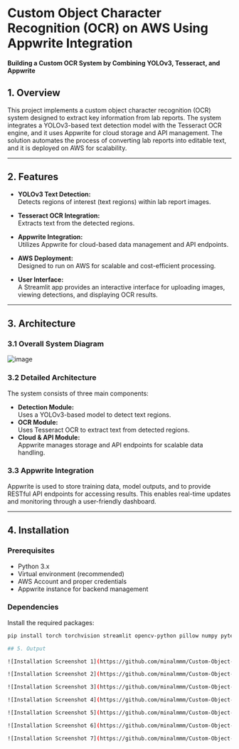 # Custom Object Character Recognition (OCR) on AWS Using Appwrite Integration

**Building a Custom OCR System by Combining YOLOv3, Tesseract, and Appwrite**


## 1. Overview

This project implements a custom object character recognition (OCR) system designed to extract key information from lab reports. The system integrates a YOLOv3-based text detection model with the Tesseract OCR engine, and it uses Appwrite for cloud storage and API management. The solution automates the process of converting lab reports into editable text, and it is deployed on AWS for scalability.

---

## 2. Features

- **YOLOv3 Text Detection:**  
  Detects regions of interest (text regions) within lab report images.

- **Tesseract OCR Integration:**  
  Extracts text from the detected regions.

- **Appwrite Integration:**  
  Utilizes Appwrite for cloud-based data management and API endpoints.

- **AWS Deployment:**  
  Designed to run on AWS for scalable and cost-efficient processing.

- **User Interface:**  
  A Streamlit app provides an interactive interface for uploading images, viewing detections, and displaying OCR results.

---

## 3. Architecture

### 3.1 Overall System Diagram

![image]([https://github.com/user-attachments/assets/c355030a-9fbc-4026-895c-fab7312d1e25](https://github.com/minalmmm/Custom-Object-Character-Recognition-/blob/main/images/img.png))


### 3.2 Detailed Architecture

The system consists of three main components:
- **Detection Module:**  
  Uses a YOLOv3-based model to detect text regions.
- **OCR Module:**  
  Uses Tesseract OCR to extract text from detected regions.
- **Cloud & API Module:**  
  Appwrite manages storage and API endpoints for scalable data handling.

### 3.3 Appwrite Integration

Appwrite is used to store training data, model outputs, and to provide RESTful API endpoints for accessing results. This enables real-time updates and monitoring through a user-friendly dashboard.

---

## 4. Installation

### Prerequisites

- Python 3.x  
- Virtual environment (recommended)  
- AWS Account and proper credentials  
- Appwrite instance for backend management

### Dependencies

Install the required packages:

```bash
pip install torch torchvision streamlit opencv-python pillow numpy pytesseract

## 5. Output

![Installation Screenshot 1](https://github.com/minalmmm/Custom-Object-Character-Recognition-/blob/main/images/img3.png?raw=true)

![Installation Screenshot 2](https://github.com/minalmmm/Custom-Object-Character-Recognition-/blob/main/images/img5.png?raw=true)

![Installation Screenshot 3](https://github.com/minalmmm/Custom-Object-Character-Recognition-/blob/main/images/img4.png?raw=true)

![Installation Screenshot 4](https://github.com/minalmmm/Custom-Object-Character-Recognition-/blob/main/images/img7.png?raw=true)

![Installation Screenshot 5](https://github.com/minalmmm/Custom-Object-Character-Recognition-/blob/main/images/img6.png?raw=true)

![Installation Screenshot 6](https://github.com/minalmmm/Custom-Object-Character-Recognition-/blob/main/images/img8.png?raw=true)

![Installation Screenshot 7](https://github.com/minalmmm/Custom-Object-Character-Recognition-/blob/main/images/img9.png?raw=true)




